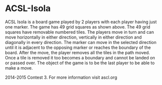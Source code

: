 # ACSL-Isola

ACSL Isola is a board game played by 2 players with each player having just one marker. 
The game has 49 grid squares as shown above. The 49 grid squares have removable numbered tiles. 
The players move in turn and can move horizontally in either direction, vertically in either direction 
and diagonally in every direction. The marker can move in the selected direction until it is adjacent to 
the opposing marker or reaches the boundary of the board. After the move, the player removes all the tiles 
in the path moved. Once a tile is removed it too becomes a boundary and cannot be landed on or passed over. 
The object of the game is to be the last player to be able to make a move.

2014-2015 Contest 3. For more information visit ascl.org
